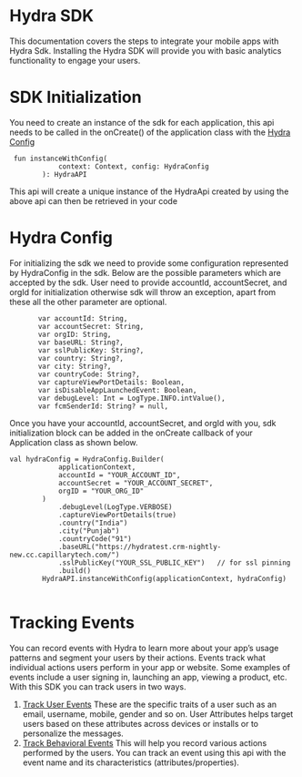# Hydra SDK

This documentation covers the steps to integrate your mobile apps with Hydra Sdk. Installing the Hydra SDK will provide you with basic analytics functionality to engage your users. 

# SDK Initialization

You need to create an instance of the sdk for each application, this api needs to be called in the onCreate() of the application class with the [Hydra Config](README.md#hydra-config)

```
 fun instanceWithConfig(
            context: Context, config: HydraConfig
        ): HydraAPI
```
This api will create a unique instance of the HydraApi created by using the above api can then be retrieved in your code 

# Hydra Config
For initializing the sdk we need to provide some configuration represented by HydraConfig in the sdk. Below are the possible parameters which are accepted by the sdk. User need to provide accountId, accountSecret, and orgId for initialization otherwise sdk will throw an exception, apart from these all the other parameter are optional. 

```
       var accountId: String,
       var accountSecret: String,
       var orgID: String,
       var baseURL: String?,
       var sslPublicKey: String?,
       var country: String?,
       var city: String?,
       var countryCode: String?,
       var captureViewPortDetails: Boolean,
       var isDisableAppLaunchedEvent: Boolean,
       var debugLevel: Int = LogType.INFO.intValue(),
       var fcmSenderId: String? = null,
```

Once you have your accountId, accountSecret, and orgId with you, sdk initialization block can be added in the onCreate callback of your Application class as shown below.
```
val hydraConfig = HydraConfig.Builder(
            applicationContext,
            accountId = "YOUR_ACCOUNT_ID",
            accountSecret = "YOUR_ACCOUNT_SECRET",
            orgID = "YOUR_ORG_ID"
        )
            .debugLevel(LogType.VERBOSE)
            .captureViewPortDetails(true)
            .country("India")
            .city("Punjab")
            .countryCode("91")
            .baseURL("https://hydratest.crm-nightly-new.cc.capillarytech.com/")
            .sslPublicKey("YOUR_SSL_PUBLIC_KEY")   // for ssl pinning
            .build()
        HydraAPI.instanceWithConfig(applicationContext, hydraConfig)
        
  ```

# Tracking Events
You can record events with Hydra to learn more about your app’s usage patterns and segment your users by their actions.
Events track what individual actions users perform in your app or website. Some examples of events include a user signing in, launching an app, viewing a product, etc. With this SDK you can track users in two ways.

1. [Track User Events](track-user-events.md#track-user-events) These are the specific traits of a user such as an email, username, mobile, gender and so on. User Attributes helps target users based on these attributes across devices or installs or to personalize the messages.
2. [Track Behavioral Events](track-behavioral-events.md#track-behavioral-events) This will help you record various actions performed by the users. You can track an event using this api with the event name and its characteristics (attributes/properties).

